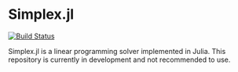 # Simplex.jl

[![Build Status](https://travis-ci.org/RenanOD/Simplex.jl.svg)](https://travis-ci.org/RenanOD/Simplex.jl)

Simplex.jl is a linear programming solver implemented in Julia.
This repository is currently in development and not recommended to use.
